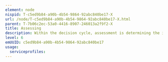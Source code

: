 ```yaml
---
element: node
nispid: T-c5ed9b84-a90b-4b54-9864-92abc840be17-X
url: /node/T-c5ed9b84-a90b-4b54-9864-92abc840be17-X.html
parent: T-7b06c2ec-53a0-4416-8907-246013a2f9f2-X
title: Assessing
description: Within the decision cycle, assessment is determining the impact of events as they relate to overall mission accomplishment. This is the operations assessment process. Fundamental to operations assessment are judgments about actual progress in designated mission areas as measured against the expected progress in those same mission areas. These judgments allow the commander and the staff to determine where adjustments must be made to operations and serve as a catalyst for planning. Ultimately, operations assessment allows the commander and staff to keep pace with a constantly evolving situation while staying focused on mission accomplishment.
level: 6
emUUID: c5ed9b84-a90b-4b54-9864-92abc840be17
usage:
  serviceprofiles:
---
```

